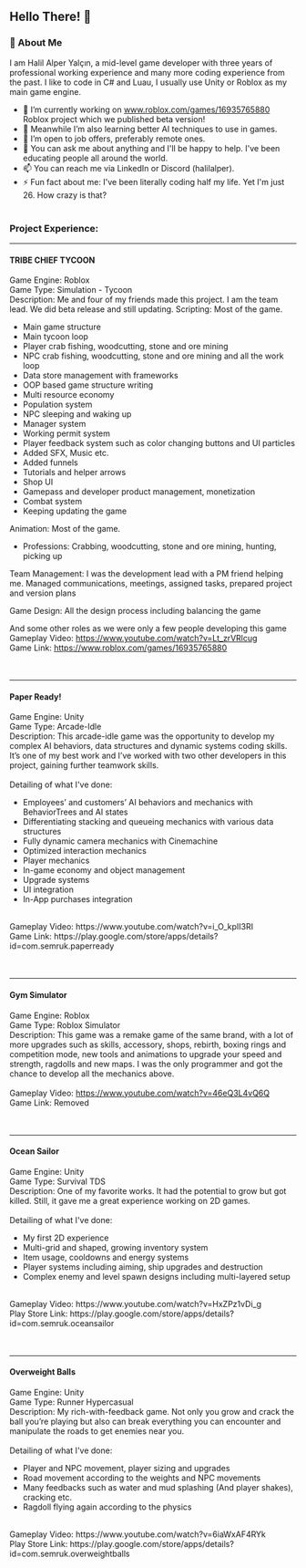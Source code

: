 ## Hello There! 👋

### 🚀 About Me
I am Halil Alper Yalçın, a mid-level game developer with three years of professional working experience and many more coding experience from the past. I like to code in C# and Luau, I usually use Unity or Roblox as my main game engine.

- 🔭 I’m currently working on www.roblox.com/games/16935765880 Roblox project which we published beta version!
- 🌱 Meanwhile I’m also learning better AI techniques to use in games.
- 💼 I’m open to job offers, preferably remote ones.
- 💬 You can ask me about anything and I'll be happy to help. I've been educating people all around the world.
- 📫 You can reach me via LinkedIn or Discord (halilalper).
- ⚡ Fun fact about me: I've been literally coding half my life. Yet I'm just 26. How crazy is that?
<br /><br />
### Project Experience:
---

#### TRIBE CHIEF TYCOON
Game Engine: Roblox<br />
Game Type: Simulation - Tycoon<br />
Description: Me and four of my friends made this project. I am the team lead. We did beta release and still updating.
Scripting: Most of the game.
- Main game structure
- Main tycoon loop
- Player crab fishing, woodcutting, stone and ore mining
- NPC crab fishing, woodcutting, stone and ore mining and all the work loop
- Data store management with frameworks
- OOP based game structure writing
- Multi resource economy
- Population system
- NPC sleeping and waking up
- Manager system
- Working permit system
- Player feedback system such as color changing buttons and UI particles
- Added SFX, Music etc.
- Added funnels
- Tutorials and helper arrows
- Shop UI
- Gamepass and developer product management, monetization
- Combat system
- Keeping updating the game

Animation: Most of the game.
- Professions: Crabbing, woodcutting, stone and ore mining, hunting, picking up

Team Management: I was the development lead with a PM friend helping me. Managed communications, meetings, assigned tasks, prepared project and version plans

Game Design: All the design process including balancing the game

And some other roles as we were only a few people developing this game
<br />
Gameplay Video: https://www.youtube.com/watch?v=Lt_zrVRlcug <br />
Game Link: https://www.roblox.com/games/16935765880 <br /><br /><br />

---

#### Paper Ready!
Game Engine: Unity<br />
Game Type: Arcade-Idle<br />
Description: This arcade-idle game was the opportunity to develop my complex AI behaviors, data structures and dynamic systems coding skills. It’s one of my best work and I’ve worked with two other developers in this project, gaining further teamwork skills. <br /> <br />
Detailing of what I've done:
-	Employees’ and customers’ AI behaviors and mechanics with BehaviorTrees and AI states
-	Differentiating stacking and queueing mechanics with various data structures
-	Fully dynamic camera mechanics with Cinemachine
-	Optimized interaction mechanics
-	Player mechanics
-	In-game economy and object management
-	Upgrade systems
-	UI integration
-	In-App purchases integration
<br />
Gameplay Video: https://www.youtube.com/watch?v=i_O_kpII3RI <br />
Game Link: https://play.google.com/store/apps/details?id=com.semruk.paperready <br /><br /><br />

---

#### Gym Simulator
Game Engine: Roblox <br />
Game Type: Roblox Simulator <br />
Description: This game was a remake game of the same brand, with a lot of more upgrades such as skills, accessory, shops, rebirth, boxing rings and competition mode, new tools and animations to upgrade your speed and strength, ragdolls and new maps. I was the only programmer and got the chance to develop all the mechanics above. <br /><br />
Gameplay Video: https://www.youtube.com/watch?v=46eQ3L4vQ6Q <br />
Game Link: Removed <br /><br /><br />

---

#### Ocean Sailor
Game Engine: Unity <br />
Game Type: Survival TDS <br />
Description: One of my favorite works. It had the potential to grow but got killed. Still, it gave me a great experience working on 2D games. <br /><br />
Detailing of what I've done:
-	My first 2D experience
-	Multi-grid and shaped, growing inventory system
-	Item usage, cooldowns and energy systems
-	Player systems including aiming, ship upgrades and destruction
-	Complex enemy and level spawn designs including multi-layered setup
<br />
Gameplay Video: https://www.youtube.com/watch?v=HxZPz1vDi_g <br />
Play Store Link: https://play.google.com/store/apps/details?id=com.semruk.oceansailor <br /><br /><br />

---

#### Overweight Balls
Game Engine: Unity <br />
Game Type: Runner Hypercasual <br />
Description: My rich-with-feedback game. Not only you grow and crack the ball you’re playing but also can break everything you can encounter and manipulate the roads to get enemies near you. <br /><br />
Detailing of what I've done:
-	Player and NPC movement, player sizing and upgrades
-	Road movement according to the weights and NPC movements
-	Many feedbacks such as water and mud splashing (And player shakes), cracking etc. 
-	Ragdoll flying again according to the physics
<br />
Gameplay Video: https://www.youtube.com/watch?v=6iaWxAF4RYk <br />
Play Store Link: https://play.google.com/store/apps/details?id=com.semruk.overweightballs


<!--
**HalilAlper/HalilAlper** is a ✨ _special_ ✨ repository because its `README.md` (this file) appears on your GitHub profile.

Here are some ideas to get you started:

- 🔭 I’m currently working on ...
- 🌱 I’m currently learning ...
- 👯 I’m looking to collaborate on ...
- 🤔 I’m looking for help with ...
- 💬 Ask me about ...
- 📫 How to reach me: ...
- 😄 Pronouns: ...
- ⚡ Fun fact: ...
-->

